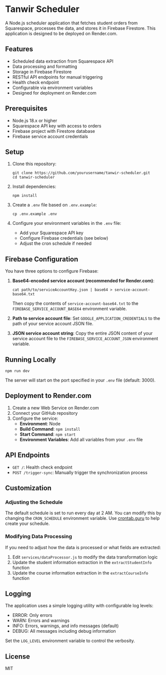 # Tanwir Scheduler

A Node.js scheduler application that fetches student orders from Squarespace, processes the data, and stores it in Firebase Firestore. This application is designed to be deployed on Render.com.

## Features

- Scheduled data extraction from Squarespace API
- Data processing and formatting
- Storage in Firebase Firestore
- RESTful API endpoints for manual triggering
- Health check endpoint
- Configurable via environment variables
- Designed for deployment on Render.com

## Prerequisites

- Node.js 18.x or higher
- Squarespace API key with access to orders
- Firebase project with Firestore database
- Firebase service account credentials

## Setup

1. Clone this repository:

   ```
   git clone https://github.com/yourusername/tanwir-scheduler.git
   cd tanwir-scheduler
   ```

2. Install dependencies:

   ```
   npm install
   ```

3. Create a `.env` file based on `.env.example`:

   ```
   cp .env.example .env
   ```

4. Configure your environment variables in the `.env` file:
   - Add your Squarespace API key
   - Configure Firebase credentials (see below)
   - Adjust the cron schedule if needed

## Firebase Configuration

You have three options to configure Firebase:

1. **Base64-encoded service account (recommended for Render.com)**:

   ```
   cat path/to/serviceAccountKey.json | base64 > service-account-base64.txt
   ```

   Then copy the contents of `service-account-base64.txt` to the `FIREBASE_SERVICE_ACCOUNT_BASE64` environment variable.

2. **Path to service account file**:
   Set `GOOGLE_APPLICATION_CREDENTIALS` to the path of your service account JSON file.

3. **JSON service account string**:
   Copy the entire JSON content of your service account file to the `FIREBASE_SERVICE_ACCOUNT_JSON` environment variable.

## Running Locally

```
npm run dev
```

The server will start on the port specified in your `.env` file (default: 3000).

## Deployment to Render.com

1. Create a new Web Service on Render.com
2. Connect your GitHub repository
3. Configure the service:
   - **Environment**: Node
   - **Build Command**: `npm install`
   - **Start Command**: `npm start`
   - **Environment Variables**: Add all variables from your `.env` file

## API Endpoints

- `GET /`: Health check endpoint
- `POST /trigger-sync`: Manually trigger the synchronization process

## Customization

### Adjusting the Schedule

The default schedule is set to run every day at 2 AM. You can modify this by changing the `CRON_SCHEDULE` environment variable. Use [crontab.guru](https://crontab.guru/) to help create your schedule.

### Modifying Data Processing

If you need to adjust how the data is processed or what fields are extracted:

1. Edit `services/dataProcessor.js` to modify the data transformation logic
2. Update the student information extraction in the `extractStudentInfo` function
3. Update the course information extraction in the `extractCourseInfo` function

## Logging

The application uses a simple logging utility with configurable log levels:

- ERROR: Only errors
- WARN: Errors and warnings
- INFO: Errors, warnings, and info messages (default)
- DEBUG: All messages including debug information

Set the `LOG_LEVEL` environment variable to control the verbosity.

## License

MIT
